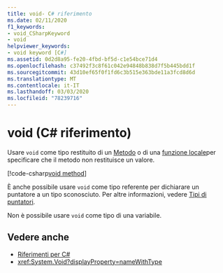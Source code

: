 ```yaml
---
title: void- C# riferimento
ms.date: 02/11/2020
f1_keywords:
- void_CSharpKeyword
- void
helpviewer_keywords:
- void keyword [C#]
ms.assetid: 0d2d8a95-fe20-4fbd-bf5d-c1e54bce71d4
ms.openlocfilehash: c37492f3c8f61c042e94848b838d7f5b445bdd1f
ms.sourcegitcommit: 43d10ef65f0f1fd6c3b515e363bde11a3fcd8d6d
ms.translationtype: MT
ms.contentlocale: it-IT
ms.lasthandoff: 03/03/2020
ms.locfileid: "78239716"
---
```

# <a name="void-c-reference"></a>void (C# riferimento)

Usare `void` come tipo restituito di un [Metodo](../../programming-guide/classes-and-structs/methods.md) o di una [funzione locale](../../programming-guide/classes-and-structs/local-functions.md)per specificare che il metodo non restituisce un valore.

[!code-csharp[void method](~/samples/snippets/csharp/language-reference/builtin-types/VoidType.cs#VoidExample)]

È anche possibile usare `void` come tipo referente per dichiarare un puntatore a un tipo sconosciuto. Per altre informazioni, vedere [Tipi di puntatori](../../programming-guide/unsafe-code-pointers/pointer-types.md).

Non è possibile usare `void` come tipo di una variabile.

## <a name="see-also"></a>Vedere anche

- [Riferimenti per C#](../index.md)
- <xref:System.Void?displayProperty=nameWithType>
